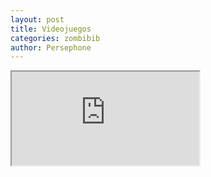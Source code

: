 ```yaml
---
layout: post
title: Videojuegos
categories: zombibib
author: Persephone
---
```


<iframe src='https://cdn.knightlab.com/libs/timeline3/latest/embed/index.html?source=1xD3KTucGfDLnQFK_I2IxfOlsthIUvupxVIOMxN_7Ab0 frameborder='0'></iframe>
